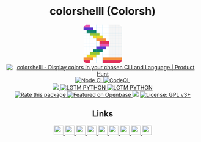 <h1 align="center">colorshelll (Colorsh)</h1>
<div align="center">
  <img alt="colorshelll-icon" src="./favicon.png" width="100" height="100" />
</div>
<div align="center">
  <a href="https://www.producthunt.com/posts/colorshelll?utm_source=badge-featured&utm_medium=badge&utm_souce=badge-colorshelll" target="_blank">
    <img src="https://api.producthunt.com/widgets/embed-image/v1/featured.svg?post_id=349114&theme=light" alt="colorshelll - Display&#0032;colors&#0032;In&#0032;your&#0032;chosen&#0032;CLI&#0032;and&#0032;Language | Product Hunt" style="width: 250px; height: 54px;" width="250" height="54" />
  </a>
  <br />
  <a href="https://github.com/turbocolor/colorshelll/actions/workflows/nodejs.yml">
    <img alt="Node CI" src="https://github.com/turbocolor/colorshelll/workflows/Node%20CI/badge.svg" />
  </a>
  <a href="https://github.com/turbocolor/colorshelll/actions/workflows/codeql-analysis.yml">
    <img alt="CodeQL" src="https://github.com/turbocolor/colorshelll/workflows/CodeQL/badge.svg" />
  </a>
  <br />
  <a href="https://gitter.im/colorshelll/community?utm_source=badge&utm_medium=badge&utm_campaign=pr-badge">
    <img src="https://badges.gitter.im/colorshelll/community.svg">
  </a>  
  <a href="https://lgtm.com/projects/g/turbocolor/colorshelll/context:python">
    <img src="https://img.shields.io/lgtm/grade/python/g/turbocolor/colorshelll.svg?logo=lgtm" alt="LGTM PYTHON">
  </a>
  <a href="https://lgtm.com/projects/g/turbocolor/colorshelll/context:javascript">
    <img src="https://img.shields.io/lgtm/grade/javascript/g/turbocolor/colorshelll.svg?logo=lgtm" alt="LGTM PYTHON">
  </a>
  <br />
  <a href="https://openbase.com/js/@turbocolor/colorshelll?utm_source=embedded&amp;utm_medium=badge&amp;utm_campaign=rate-badge">
    <img alt="Rate this package" src="https://badges.openbase.com/js/rating/@turbocolor/colorshelll.svg?style=openbase" />
  </a>
  <a href="https://openbase.com/js/@turbocolor/colorshelll?utm_source=embedded&amp;utm_medium=badge&amp;utm_campaign=rate-badge">
    <img alt="Featured on Openbase" src="https://badges.openbase.com/js/featured/@turbocolor/colorshelll.svg?style=openbase" />
  </a>
  <a href="https://codeclimate.com/github/turbocolor/colorshelll/maintainability"><img src="https://api.codeclimate.com/v1/badges/313b3ba450aea230cbe4/maintainability" /></a>
  <a href="https://www.gnu.org/licenses/gpl-3.0"><img src="https://img.shields.io/badge/License-GPL%20v3%2B-blue.svg" alt="License: GPL v3+"></a>
  <h2>Links</h2>
  <a href="https://packagephobia.com/result?p=%40turbocolor%2Fcolorshelll">
    <img src="https://packagephobia.com/favicon.ico" width="25" height="25" />
  </a>
  <a href="https://bundlephobia.com/package/@turbocolor/colorshelll@0.0.4">
    <img src="https://bundlephobia.com/favicon.ico" width="25" height="25" />
  </a>
  <a href="https://cdn.jsdelivr.net/npm/@turbocolor/colorshelll/">
    <img src="https://cdn.jsdelivr.net/favicon.ico" width="25" height="25" />
  </a>
  <a href="https://unpkg.com/browse/@turbocolor/colorshelll@0.0.4/">
    <img src="https://unpkg.com/favicon.ico" width="25" height="25" />
  </a>
  <a href="https://www.npmjs.com/package/@turbocolor/colorshelll">
    <img src="https://static.npmjs.com/1996fcfdf7ca81ea795f67f093d7f449.png" width="25" height="25" />
  </a>
  <a href="https://yarn.pm/@turbocolor/colorshelll">
    <img src="https://yarnpkg.com/favicon.svg?v=775b53071ebde4f6d738805a2d9fcb72" width="25" height="25" />
  </a> 
  <a href="https://libraries.io/npm/%40turbocolor%2Fcolorshelll">
    <img src="https://libraries.io/favicon.ico" width="25" height="25" />
  </a>
  <a href="https://npm.anvaka.com/#/view/2d/%2540turbocolor%252Fcolorshelll">
    <img src="https://user-images.githubusercontent.com/95860724/173061475-cae9cadd-0e6c-4e63-9c64-aef64ed808a9.svg" width="25" height="25" />
  </a>
  <a href="https://github.com/turbocolor/colorshelll">
    <img src="https://user-images.githubusercontent.com/95860724/173062111-7a6b20c9-1217-4b1a-b6f8-32ed62acf23e.svg" width="25" height="25" />
  </a>
</div>
